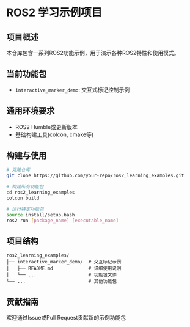 # ROS2 学习示例项目

## 项目概述
本仓库包含一系列ROS2功能示例，用于演示各种ROS2特性和使用模式。

## 当前功能包
- `interactive_marker_demo`: 交互式标记控制示例

## 通用环境要求
- ROS2 Humble或更新版本
- 基础构建工具(colcon, cmake等)

## 构建与使用
```bash
# 克隆仓库
git clone https://github.com/your-repo/ros2_learning_examples.git

# 构建所有功能包
cd ros2_learning_examples
colcon build

# 运行特定功能包
source install/setup.bash
ros2 run [package_name] [executable_name]
```

## 项目结构
```
ros2_learning_examples/
├── interactive_marker_demo/  # 交互标记示例
│   ├── README.md             # 详细使用说明
│   └── ...                   # 功能包文件
└── ...                       # 其他功能包
```

## 贡献指南
欢迎通过Issue或Pull Request贡献新的示例功能包
